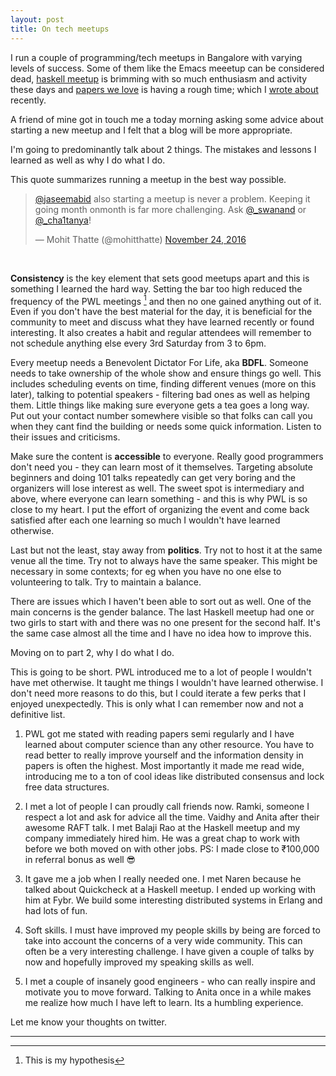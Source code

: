 ```yaml
---
layout: post
title: On tech meetups
---
```


I run a couple of programming/tech meetups in Bangalore with varying levels of
success. Some of them like the Emacs meeetup can be considered
dead, [haskell meetup][haskell] is brimming with so much enthusiasm and activity
these days and [papers we love][pwl] is having a rough time; which
I [wrote about][pwl_post] recently.

A friend of mine got in touch me a today morning asking some advice about
starting a new meetup and I felt that a blog will be more appropriate.

I'm going to predominantly talk about 2 things. The mistakes and lessons I
learned as well as why I do what I do.

This quote summarizes running a meetup in the best way possible.

<blockquote class="twitter-tweet" data-conversation="none" data-lang="en"> <p
lang="en" dir="ltr"> <a href="https://twitter.com/jaseemabid">@jaseemabid</a>
also starting a meetup is never a problem. Keeping it going month onmonth is far
more challenging. Ask <a href="https://twitter.com/_swanand">@_swanand</a> or <a
href="https://twitter.com/_cha1tanya">@_cha1tanya</a>!</p>&mdash; Mohit Thatte
(@mohitthatte) <a
href="https://twitter.com/mohitthatte/status/801716817211179008">November 24,
2016</a> </blockquote>

<br/>

**Consistency** is the key element that sets good meetups apart and this is
something I learned the hard way. Setting the bar too high reduced the frequency
of the PWL meetings [^1] and then no one gained anything out of it. Even if you
don't have the best material for the day, it is beneficial for the community to
meet and discuss what they have learned recently or found interesting. It also
creates a habit and regular attendees will remember to not schedule anything
else every 3rd Saturday from 3 to 6pm.

Every meetup needs a Benevolent Dictator For Life, aka **BDFL**. Someone needs
to take ownership of the whole show and ensure things go well. This includes
scheduling events on time, finding different venues (more on this later),
talking to potential speakers - filtering bad ones as well as helping them.
Little things like making sure everyone gets a tea goes a long way. Put out your
contact number somewhere visible so that folks can call you when they cant find
the building or needs some quick information. Listen to their issues and
criticisms.

Make sure the content is **accessible** to everyone. Really good programmers
don't need you - they can learn most of it themselves. Targeting absolute
beginners and doing 101 talks repeatedly can get very boring and the organizers
will lose interest as well. The sweet spot is intermediary and above, where
everyone can learn something - and this is why PWL is so close to my heart. I
put the effort of organizing the event and come back satisfied after each one
learning so much I wouldn't have learned otherwise.

Last but not the least, stay away from **politics**. Try not to host it at the
same venue all the time. Try not to always have the same speaker. This might be
necessary in some contexts; for eg when you have no one else to volunteering to
talk. Try to maintain a balance.

There are issues which I haven't been able to sort out as well. One of the main
concerns is the gender balance. The last Haskell meetup had one or two girls to
start with and there was no one present for the second half. It's the same case
almost all the time and I have no idea how to improve this.

Moving on to part 2, why I do what I do.

This is going to be short. PWL introduced me to a lot of people I wouldn't have
met otherwise. It taught me things I wouldn't have learned otherwise. I don't
need more reasons to do this, but I could iterate a few perks that I enjoyed
unexpectedly. This is only what I can remember now and not a definitive list.

1. PWL got me stated with reading papers semi regularly and I have learned about
   computer science than any other resource. You have to read better to really
   improve yourself and the information density in papers is often the highest.
   Most importantly it made me read wide, introducing me to a ton of cool ideas
   like distributed consensus and lock free data structures.

2. I met a lot of people I can proudly call friends now. Ramki, someone I
   respect a lot and ask for advice all the time. Vaidhy and Anita after their
   awesome RAFT talk. I met Balaji Rao at the Haskell meetup and my company
   immediately hired him. He was a great chap to work with before we both moved
   on with other jobs. PS: I made close to ₹100,000 in referral bonus as well 😎

3. It gave me a job when I really needed one. I met Naren because he talked
   about Quickcheck at a Haskell meetup. I ended up working with him at Fybr. We
   build some interesting distributed systems in Erlang and had lots of fun.

4. Soft skills. I must have improved my people skills by being are forced to
   take into account the concerns of a very wide community. This can often be a
   very interesting challenge. I have given a couple of talks by now and
   hopefully improved my speaking skills as well.

5. I met a couple of insanely good engineers - who can really inspire and
   motivate you to move forward. Talking to Anita once in a while makes me
   realize how much I have left to learn. Its a humbling experience.

Let me know your thoughts on twitter.

---

[haskell]: google.com
[pwl]: paperswelove.org "Papers we love"
[pwl_post]: jaseemabid.github.io/2016/11/24/pwl.html

<script async src="//platform.twitter.com/widgets.js" charset="utf-8"></script>

[^1]: This is my hypothesis
